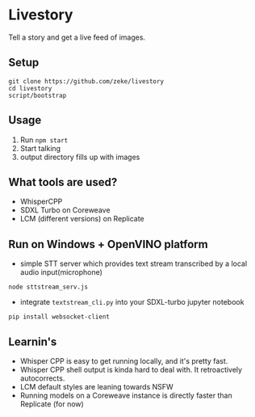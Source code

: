 # Livestory

Tell a story and get a live feed of images.

## Setup

```
git clone https://github.com/zeke/livestory
cd livestory
script/bootstrap
```

## Usage

1. Run `npm start`
2. Start talking
3. output directory fills up with images

## What tools are used?

- WhisperCPP
- SDXL Turbo on Coreweave
- LCM (different versions) on Replicate

## Run on Windows + OpenVINO platform
* simple STT server which provides text stream transcribed by a local audio input(microphone) 
```
node sttstream_serv.js
```
* integrate `textstream_cli.py` into your SDXL-turbo jupyter notebook 
```
pip install websocket-client
```
## Learnin's

- Whisper CPP is easy to get running locally, and it's pretty fast.
- Whisper CPP shell output is kinda hard to deal with. It retroactively autocorrects.
- LCM default styles are leaning towards NSFW
- Running models on a Coreweave instance is directly faster than Replicate (for now)
